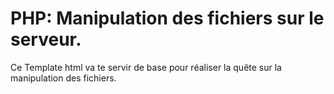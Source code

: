 # PHP: Manipulation des fichiers sur le serveur.

Ce Template html va te servir de base pour réaliser la quête sur la manipulation des fichiers.
